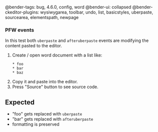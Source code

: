 @bender-tags: bug, 4.6.0, config, word
@bender-ui: collapsed
@bender-ckeditor-plugins: wysiwygarea, toolbar, undo, list, basicstyles, uberpaste, sourcearea, elementspath, newpage

### PFW events

In this test both `uberpaste` and `afteruberpaste` events are modifying the content pasted to the editor.

1. Create / open word document with a list like:
	```
	* foo
	* bar
	* baz
	```
1. Copy it and paste into the editor.
1. Press "Source" button to see source code.

## Expected

* "foo" gets replaced with `uberpaste`
* "bar" gets replaced with `afteruberpaste`
* formatting is preserved
